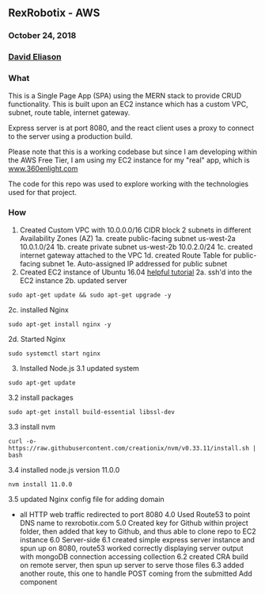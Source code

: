 ## RexRobotix - AWS
### October 24, 2018
### [David Eliason](http://www.davethemaker.com)

### What
This is a Single Page App (SPA) using the MERN stack to provide CRUD functionality. This is built upon an EC2 instance which has a custom VPC, subnet, route table, internet gateway. 

Express server is at port 8080, and the react client uses a proxy to connect to the server using a production build.

Please note that this is a working codebase but since I am developing within the AWS Free Tier, I am using my EC2 instance for my "real" app, which is www.360enlight.com 

The code for this repo was used to explore working with the technologies used for that project.

### How

1. Created Custom VPC with 10.0.0.0/16 CIDR block 2 subnets in different Availability Zones (AZ)
  1a. create public-facing subnet us-west-2a 10.0.1.0/24
  1b. create private subnet us-west-2b 10.0.2.0/24
  1c. created internet gateway attached to the VPC
  1d. created Route Table for public-facing subnet
  1e. Auto-assigned IP addressed for public subnet
2. Created EC2 instance of Ubuntu 16.04
  [helpful tutorial](https://medium.com/@Keithweaver_/setting-up-mern-stack-on-aws-ec2-6dc599be4737)
  2a. ssh'd into the EC2 instance
  2b. updated server
  ```
  sudo apt-get update && sudo apt-get upgrade -y
  ```
  2c. installed Nginx
  ```
  sudo apt-get install nginx -y
  ```
  2d. Started Nginx
  ```
  sudo systemctl start nginx
  ```

3. Installed Node.js
  3.1 updated system
  ```
  sudo apt-get update
  ```
  3.2 install packages
  ```
  sudo apt-get install build-essential libssl-dev
  ```
  3.3 install nvm
  ```
  curl -o- https://raw.githubusercontent.com/creationix/nvm/v0.33.11/install.sh | bash
  ```
  3.4 installed node.js version 11.0.0
  ```
  nvm install 11.0.0
  ```
  3.5 updated Nginx config file for adding domain
  - all HTTP web traffic redirected to port 8080
4.0 Used Route53 to point DNS name to rexrobotix.com
5.0 Created key for Github within project folder, then added that key to Github, and thus able to clone repo to EC2 instance
6.0 Server-side
  6.1 created simple express server instance and spun up on 8080, route53 worked correctly displaying server output with mongoDB connection accessing collection
  6.2 created CRA build on remote server, then spun up server to serve those files
  6.3 added another route, this one to handle POST coming from the submitted Add component
  








